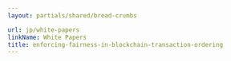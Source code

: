 ```yaml
---
layout: partials/shared/bread-crumbs

url: jp/white-papers
linkName: White Papers
title: enforcing-fairness-in-blockchain-transaction-ordering
---
```

